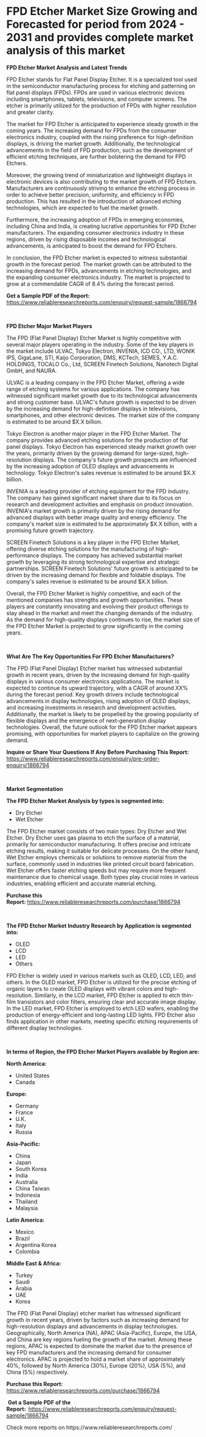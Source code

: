 <p><h1>FPD Etcher Market Size Growing and Forecasted for period from 2024 - 2031 and provides complete market analysis of this market</h1></p><p><strong>FPD Etcher Market Analysis and Latest Trends</strong></p>
<p><p>FPD Etcher stands for Flat Panel Display Etcher. It is a specialized tool used in the semiconductor manufacturing process for etching and patterning on flat panel displays (FPDs). FPDs are used in various electronic devices including smartphones, tablets, televisions, and computer screens. The etcher is primarily utilized for the production of FPDs with higher resolution and greater clarity.</p><p>The market for FPD Etcher is anticipated to experience steady growth in the coming years. The increasing demand for FPDs from the consumer electronics industry, coupled with the rising preference for high-definition displays, is driving the market growth. Additionally, the technological advancements in the field of FPD production, such as the development of efficient etching techniques, are further bolstering the demand for FPD Etchers.</p><p>Moreover, the growing trend of miniaturization and lightweight displays in electronic devices is also contributing to the market growth of FPD Etchers. Manufacturers are continuously striving to enhance the etching process in order to achieve better precision, uniformity, and efficiency in FPD production. This has resulted in the introduction of advanced etching technologies, which are expected to fuel the market growth.</p><p>Furthermore, the increasing adoption of FPDs in emerging economies, including China and India, is creating lucrative opportunities for FPD Etcher manufacturers. The expanding consumer electronics industry in these regions, driven by rising disposable incomes and technological advancements, is anticipated to boost the demand for FPD Etchers.</p><p>In conclusion, the FPD Etcher market is expected to witness substantial growth in the forecast period. The market growth can be attributed to the increasing demand for FPDs, advancements in etching technologies, and the expanding consumer electronics industry. The market is projected to grow at a commendable CAGR of 8.4% during the forecast period.</p></p>
<p><strong>Get a Sample PDF of the Report:&nbsp;</strong> <a href="https://www.reliableresearchreports.com/enquiry/request-sample/1866794">https://www.reliableresearchreports.com/enquiry/request-sample/1866794</a></p>
<p>&nbsp;</p>
<p><strong>FPD Etcher Major Market Players</strong></p>
<p><p>The FPD (Flat Panel Display) Etcher Market is highly competitive with several major players operating in the industry. Some of the key players in the market include ULVAC, Tokyo Electron, INVENIA, ICD CO., LTD, WONIK IPS, GigaLane, STI, Kaijo Corporation, DMS, KCTech, SEMES, Y.A.C. HOLDINGS, TOCALO Co., Ltd, SCREEN Finetech Solutions, Nanotech Digital GmbH, and NAURA.</p><p>ULVAC is a leading company in the FPD Etcher Market, offering a wide range of etching systems for various applications. The company has witnessed significant market growth due to its technological advancements and strong customer base. ULVAC's future growth is expected to be driven by the increasing demand for high-definition displays in televisions, smartphones, and other electronic devices. The market size of the company is estimated to be around $X.X billion.</p><p>Tokyo Electron is another major player in the FPD Etcher Market. The company provides advanced etching solutions for the production of flat panel displays. Tokyo Electron has experienced steady market growth over the years, primarily driven by the growing demand for large-sized, high-resolution displays. The company's future growth prospects are influenced by the increasing adoption of OLED displays and advancements in technology. Tokyo Electron's sales revenue is estimated to be around $X.X billion.</p><p>INVENIA is a leading provider of etching equipment for the FPD industry. The company has gained significant market share due to its focus on research and development activities and emphasis on product innovation. INVENIA's market growth is primarily driven by the rising demand for advanced displays with better image quality and energy efficiency. The company's market size is estimated to be approximately $X.X billion, with a promising future growth trajectory.</p><p>SCREEN Finetech Solutions is a key player in the FPD Etcher Market, offering diverse etching solutions for the manufacturing of high-performance displays. The company has achieved substantial market growth by leveraging its strong technological expertise and strategic partnerships. SCREEN Finetech Solutions' future growth is anticipated to be driven by the increasing demand for flexible and foldable displays. The company's sales revenue is estimated to be around $X.X billion.</p><p>Overall, the FPD Etcher Market is highly competitive, and each of the mentioned companies has strengths and growth opportunities. These players are constantly innovating and evolving their product offerings to stay ahead in the market and meet the changing demands of the industry. As the demand for high-quality displays continues to rise, the market size of the FPD Etcher Market is projected to grow significantly in the coming years.</p></p>
<p>&nbsp;</p>
<p><strong>What Are The Key Opportunities For FPD Etcher Manufacturers?</strong></p>
<p><p>The FPD (Flat Panel Display) Etcher market has witnessed substantial growth in recent years, driven by the increasing demand for high-quality displays in various consumer electronics applications. The market is expected to continue its upward trajectory, with a CAGR of around XX% during the forecast period. Key growth drivers include technological advancements in display technologies, rising adoption of OLED displays, and increasing investments in research and development activities. Additionally, the market is likely to be propelled by the growing popularity of flexible displays and the emergence of next-generation display technologies. Overall, the future outlook for the FPD Etcher market appears promising, with opportunities for market players to capitalize on the growing demand.</p></p>
<p><strong>Inquire or Share Your Questions If Any Before Purchasing This Report:</strong> <a href="https://www.reliableresearchreports.com/enquiry/pre-order-enquiry/1866794">https://www.reliableresearchreports.com/enquiry/pre-order-enquiry/1866794</a></p>
<p>&nbsp;</p>
<p><strong>Market Segmentation</strong></p>
<p><strong>The FPD Etcher Market Analysis by types is segmented into:</strong></p>
<p><ul><li>Dry Etcher</li><li>Wet Etcher</li></ul></p>
<p><p>The FPD Etcher market consists of two main types: Dry Etcher and Wet Etcher. Dry Etcher uses gas plasma to etch the surface of a material, primarily for semiconductor manufacturing. It offers precise and intricate etching results, making it suitable for delicate processes. On the other hand, Wet Etcher employs chemicals or solutions to remove material from the surface, commonly used in industries like printed circuit board fabrication. Wet Etcher offers faster etching speeds but may require more frequent maintenance due to chemical usage. Both types play crucial roles in various industries, enabling efficient and accurate material etching.</p></p>
<p><strong>Purchase this Report:&nbsp;</strong><a href="https://www.reliableresearchreports.com/purchase/1866794">https://www.reliableresearchreports.com/purchase/1866794</a></p>
<p>&nbsp;</p>
<p><strong>The FPD Etcher Market Industry Research by Application is segmented into:</strong></p>
<p><ul><li>OLED</li><li>LCD</li><li>LED</li><li>Others</li></ul></p>
<p><p>FPD Etcher is widely used in various markets such as OLED, LCD, LED, and others. In the OLED market, FPD Etcher is utilized for the precise etching of organic layers to create OLED displays with vibrant colors and high-resolution. Similarly, in the LCD market, FPD Etcher is applied to etch thin-film transistors and color filters, ensuring clear and accurate image display. In the LED market, FPD Etcher is employed to etch LED wafers, enabling the production of energy-efficient and long-lasting LED lights. FPD Etcher also finds application in other markets, meeting specific etching requirements of different display technologies.</p></p>
<p>&nbsp;</p>
<p><strong>In terms of Region, the FPD Etcher Market Players available by Region are:</strong></p>
<p>
    <p> <strong> North America: </strong>
        <ul>
            <li>United States</li>
            <li>Canada</li>
        </ul>
        </p> 
    <p> <strong> Europe: </strong>
        <ul>
            <li>Germany</li>
            <li>France</li>
            <li>U.K.</li>
            <li>Italy</li>
            <li>Russia</li>
        </ul>
        </p> 
    <p> <strong> Asia-Pacific: </strong>
        <ul>
            <li>China</li>
            <li>Japan</li>
            <li>South Korea</li>
            <li>India</li>
            <li>Australia</li>
            <li>China Taiwan</li>
            <li>Indonesia</li>
            <li>Thailand</li>
            <li>Malaysia</li>
        </ul>
        </p> 
    <p> <strong> Latin America: </strong>
        <ul>
            <li>Mexico</li>
            <li>Brazil</li>
            <li>Argentina Korea</li>
            <li>Colombia</li>
        </ul>
        </p> 
    <p> <strong> Middle East & Africa: </strong>
        <ul>
            <li>Turkey</li>
            <li>Saudi</li>
            <li>Arabia</li>
            <li>UAE</li>
            <li>Korea</li>
        </ul>
    </p>
    </p>
<p><p>The FPD (Flat Panel Display) etcher market has witnessed significant growth in recent years, driven by factors such as increasing demand for high-resolution displays and advancements in display technologies. Geographically, North America (NA), APAC (Asia-Pacific), Europe, the USA, and China are key regions fueling the growth of the market. Among these regions, APAC is expected to dominate the market due to the presence of key FPD manufacturers and the increasing demand for consumer electronics. APAC is projected to hold a market share of approximately 40%, followed by North America (30%), Europe (20%), USA (5%), and China (5%) respectively.</p></p>
<p><strong>Purchase this Report: </strong><a href="https://www.reliableresearchreports.com/purchase/1866794">https://www.reliableresearchreports.com/purchase/1866794</a></p>
<p>&nbsp;<strong>Get a Sample PDF of the Report:&nbsp;&nbsp;</strong><a href="https://www.reliableresearchreports.com/enquiry/request-sample/1866794">https://www.reliableresearchreports.com/enquiry/request-sample/1866794</a></p>
<p><strong></strong></p>
<p>Check more reports on https://www.reliableresearchreports.com/</p>
